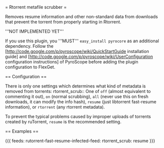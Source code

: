 = Rtorrent metafile scrubber =

Removes resume information and other non-standard data from downloads that prevent the torrent from properly starting in Rtorrent.

'''NOT IMPLEMENTED YET'''

If you use this plugin, you '''MUST''' `easy_install pyrocore` as an additional dependency. Follow the [http://code.google.com/p/pyroscope/wiki/QuickStartGuide installation guide] and [http://code.google.com/p/pyroscope/wiki/UserConfiguration configuration instructions] of PyroScope before adding the plugin configuration to FlexGet.

== Configuration ==

There is only one settings which determines what kind of metadata is removed from torrents:
 rtorrent_scrub:: One of `off` (almost equivalent to commenting it out), `on` (normal scrubbing), `all` (never use this on fresh downloads, it can modify the info hash), `resume` (just libtorrent fast-resume information), or `rtorrent` (any rtorrent metadata).

To prevent the typical problems caused by improper uploads of torrents created by ruTorrent, `resume` is the recommended setting.

== Examples ==

{{{
feeds:
  rutorrent-fast-resume-infected-feed:
    rtorrent_scrub: resume
}}}
